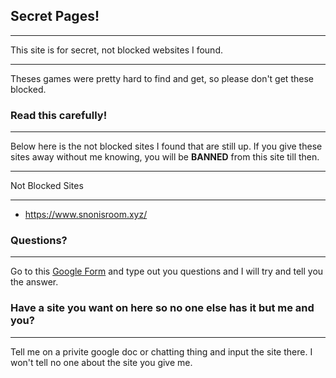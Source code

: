 ## Secret Pages!
_____________________________________________________
This site is for secret, not blocked websites I found.
 
_____________________________________________________
Theses games were pretty hard to find and get, so please don't get these blocked.
 
### Read this carefully!
______________________________________________________________________________________________________________________________________________________________
Below here is the not blocked sites I found that are still up. If you give these sites away without me knowing, you will be **BANNED** from this site till then.
 
______________________________________________________________________________________________________________________________________________________________
Not Blocked Sites
_____________________________________________________

- https://www.snonisroom.xyz/
 
 
 
 
 
 
 
 
### Questions?
_______________ 
Go to this [Google Form](https://forms.gle/bcRLEAUMo77u4beP9) and type out you questions 
and I will try and tell you the answer.
 
### Have a site you want on here so no one else has it but me and you?
______________________________________________________________________ 
Tell me on a privite google doc or chatting thing and input the site there.
I won't tell no one about the site you give me.
 
